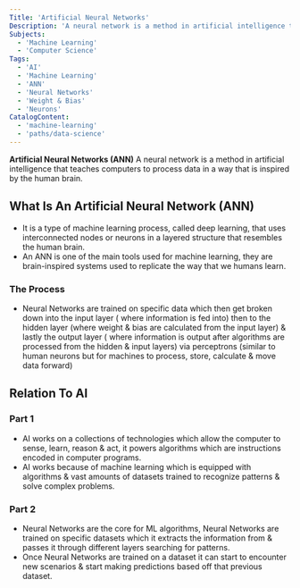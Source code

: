 ```yaml
---
Title: 'Artificial Neural Networks'
Description: 'A neural network is a method in artificial intelligence that teaches computers to process data in a way that is inspired by the human brain.'
Subjects:
  - 'Machine Learning'
  - 'Computer Science'
Tags:
  - 'AI'
  - 'Machine Learning'
  - 'ANN'
  - 'Neural Networks'
  - 'Weight & Bias'
  - 'Neurons'
CatalogContent:
  - 'machine-learning'
  - 'paths/data-science'
---
```


**Artificial Neural Networks (ANN)** A neural network is a method in artificial intelligence that teaches computers to process data in a way that is inspired by the human brain. 
## What Is An Artificial Neural Network (ANN)

- It is a type of machine learning process, called deep learning, that uses interconnected nodes or neurons in a layered structure that resembles the human brain.
- An ANN is one of the main tools used for machine learning, they are brain-inspired systems used to replicate the way that we humans learn.

### The Process

- Neural Networks are trained on specific data which then get broken down into the input layer ( where information is fed into) then to the hidden layer (where weight & bias are calculated from the input layer) & lastly the output layer ( where information is output after algorithms are processed from the hidden & input layers) via perceptrons (similar to human neurons but for machines to process, store, calculate & move data forward)

## Relation To AI

### Part 1

- AI works on a collections of technologies which allow the computer to sense, learn, reason & act, it powers algorithms which are instructions encoded in computer programs.
- AI works because of machine learning which is equipped with algorithms & vast amounts of datasets trained to recognize patterns & solve complex problems.

### Part 2

- Neural Networks are the core for ML algorithms, Neural Networks are trained on specific datasets which it extracts the information from & passes it through different layers searching for patterns.
- Once Neural Networks are trained on a dataset it can start to encounter new scenarios & start making predictions based off that previous dataset. 